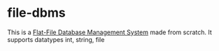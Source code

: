 # file-dbms
This is a [Flat-File Database Management System](https://en.wikipedia.org/wiki/Flat_file_database) made from scratch. It supports datatypes int, string, file
